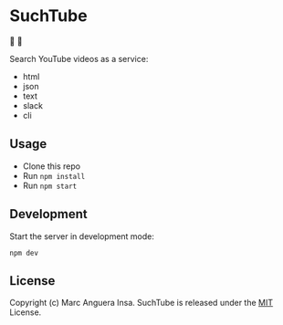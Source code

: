 # SuchTube

:construction: :construction:

Search YouTube videos as a service:

- html
- json
- text
- slack
- cli

## Usage

- Clone this repo
- Run `npm install`
- Run `npm start`

## Development

Start the server in development mode:

    npm dev

## License

Copyright (c) Marc Anguera Insa. SuchTube is released under the [MIT](LICENSE) License.